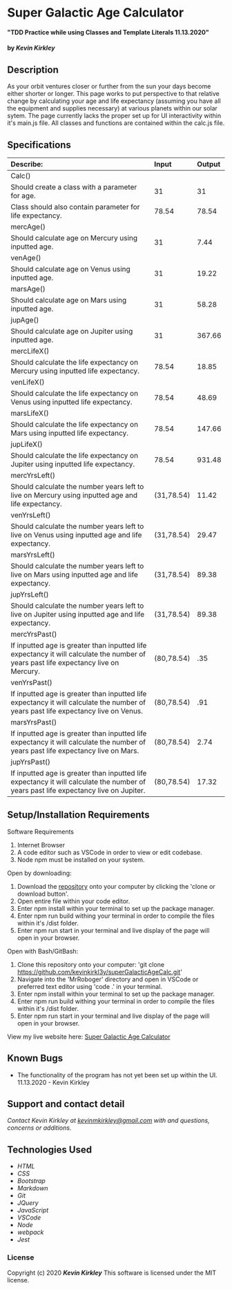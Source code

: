 # Super Galactic Age Calculator

#### "TDD Practice while using Classes and Template Literals 11.13.2020"

#### by _**Kevin Kirkley**_

## Description
As your orbit ventures closer or further from the sun your days become either shorter or longer. This page works to put perspective to that relative change by calculating your age and life expectancy (assuming you have all the equipment and supplies necessary) at various planets within our solar sytem. The page currently lacks the proper set up for UI interactivity within it's main.js file. All classes and functions are contained within the calc.js file. 


 

## Specifications

| Describe: | Input | Output |
| :-----------------------------------| :------------- | :------------- |
| Calc() | | |
| Should create a class with a parameter for age. | 31 | 31 |
| Class should also contain parameter for life expectancy. | 78.54 | 78.54 |
| mercAge() | | | 
| Should calculate age on Mercury using inputted age. | 31 | 7.44 |
| venAge() | | |
| Should calculate age on Venus using inputted age. | 31 |  19.22 |
| marsAge() | | |
| Should calculate age on Mars using inputted age. | 31 | 58.28 |
| jupAge() | | |
| Should calculate age on Jupiter using inputted age. | 31 | 367.66 |
| mercLifeX() | | |
| Should calculate the life expectancy on Mercury using inputted life expectancy. | 78.54 | 18.85 |
| venLifeX() | | |
| Should calculate the life expectancy on Venus using inputted life expectancy. | 78.54 | 48.69 | 
| marsLifeX() | | |
| Should calculate the life expectancy on Mars using inputted life expectancy. | 78.54 | 147.66 |
| jupLifeX() | | |
| Should calculate the life expectancy on Jupiter using inputted life expectancy. | 78.54 | 931.48 |
| mercYrsLeft() | | |
| Should calculate the number years left to live on Mercury using inputted age and life expectancy. | (31,78.54) | 11.42 |
| venYrsLeft() | | |
| Should calculate the number years left to live on Venus using inputted age and life expectancy. | (31,78.54) | 29.47 |
| marsYrsLeft() | | |
| Should calculate the number years left to live on Mars using inputted age and life expectancy. | (31,78.54) | 89.38 |
| jupYrsLeft() | | |
| Should calculate the number years left to live on Jupiter using inputted age and life expectancy. | (31,78.54) | 89.38 | 563.82 |
| mercYrsPast() | | |
| If inputted age is greater than inputted life expectancy it will calculate the number of years past life expectancy live on Mercury. | (80,78.54) | .35 |
| venYrsPast() | | |
| If inputted age is greater than inputted life expectancy it will calculate the number of years past life expectancy live on Venus. | (80,78.54) | .91 |
| marsYrsPast() | | |
| If inputted age is greater than inputted life expectancy it will calculate the number of years past life expectancy live on Mars. | (80,78.54) | 2.74 |
| jupYrsPast() | | |
| If inputted age is greater than inputted life expectancy it will calculate the number of years past life expectancy live on Jupiter. | (80,78.54) | 17.32 |









## Setup/Installation Requirements

Software Requirements
1. Internet Browser
2. A code editor such as VSCode in order to view or edit codebase. 
3. Node npm must be installed on your system.

Open by downloading:
1. Download the [repository](https://github.com/kevinkirkl3y/superGalacticAgeCalc.git) onto your computer by clicking the 'clone or download button'.
2. Open entire file within your code editor.
3. Enter npm install within your terminal to set up the package manager.
4. Enter npm run build withing your terminal in order to compile the files within it's /dist folder.
5. Enter npm run start in your terminal and live display of the page will open in your browser. 

Open with Bash/GitBash:
1. Clone this repository onto your computer: 'git clone https://github.com/kevinkirkl3y/superGalacticAgeCalc.git'
2. Navigate into the 'MrRoboger' directory and open in VSCode or preferred text editor using 'code .' in your terminal.
3. Enter npm install within your terminal to set up the package manager.
4. Enter npm run build withing your terminal in order to compile the files within it's /dist folder.
5. Enter npm run start in your terminal and live display of the page will open in your browser. 

View my live website here: 
[Super Galactic Age Calculator](kevinkirkl3y.github.io/)

## Known Bugs
* The functionality of the program has not yet been set up within the UI. 11.13.2020 - Kevin Kirkley




## Support and contact detail

_Contact Kevin Kirkley at [kevinmkirkley@gmail.com](mailto:kevinmkirkley@gmail.com) with and questions, concerns or additions._

## Technologies Used 

* _HTML_
* _CSS_
* _Bootstrap_
* _Markdown_
* _Git_
* _JQuery_
* _JavaScript_
* _VSCode_
* _Node_
* _webpack_
* _Jest_

### License

Copyright (c) 2020 **_Kevin Kirkley_**
This software is licensed under the MIT license.